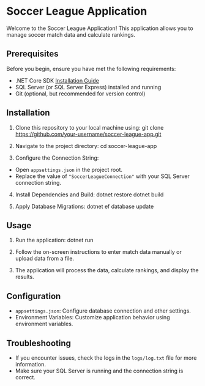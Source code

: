 # Soccer League Application

Welcome to the Soccer League Application! This application allows you to manage soccer match data and calculate rankings.

## Prerequisites

Before you begin, ensure you have met the following requirements:

- .NET Core SDK [Installation Guide](https://dotnet.microsoft.com/download)
- SQL Server (or SQL Server Express) installed and running
- Git (optional, but recommended for version control)

## Installation

1. Clone this repository to your local machine using:
git clone https://github.com/your-username/soccer-league-app.git

2. Navigate to the project directory:
cd soccer-league-app

3. Configure the Connection String:
- Open `appsettings.json` in the project root.
- Replace the value of `"SoccerLeagueConnection"` with your SQL Server connection string.

4. Install Dependencies and Build:
dotnet restore
dotnet build

5. Apply Database Migrations:
dotnet ef database update


## Usage

1. Run the application:
dotnet run


2. Follow the on-screen instructions to enter match data manually or upload data from a file.

3. The application will process the data, calculate rankings, and display the results.

## Configuration

- `appsettings.json`: Configure database connection and other settings.
- Environment Variables: Customize application behavior using environment variables.

## Troubleshooting

- If you encounter issues, check the logs in the `logs/log.txt` file for more information.
- Make sure your SQL Server is running and the connection string is correct.




